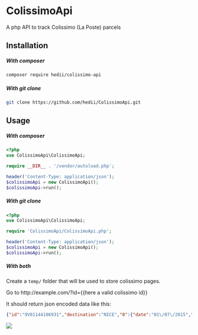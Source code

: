 # ColissimoApi
A php API to track Colissimo (La Poste) parcels

## Installation
##### With composer
```bash
composer require hedii/colissimo-api
```

##### With git clone
```bash
git clone https://github.com/hedii/ColissimoApi.git
```

## Usage
##### With composer
```php
<?php
use ColissimoApi\ColissimoApi;

require __DIR__ . '/vendor/autoload.php';

header('Content-Type: application/json');
$colissimoApi = new ColissimoApi();
$colissimoApi->run();
```

##### With git clone
```php
<?php
use ColissimoApi\ColissimoApi;

require 'ColissimoApi/ColissimoApi.php';

header('Content-Type: application/json');
$colissimoApi = new ColissimoApi();
$colissimoApi->run();
```

##### With both
Create a ```temp/``` folder that will be used to store colissimo pages.

Go to ht&#8203;tp://</span>example.com/?id={{here a valid colissimo id}}

It should return json encoded data like this:
```json
{"id":"9V01144106931","destination":"NICE","0":{"date":"01\/07\/2015","label":"Votre colis est livr\u00e9.","location":"Centre Courrier 06"},"1":{"date":"01\/07\/2015","label":"Votre colis est arriv\u00e9 sur son site de distribution","location":"Centre Courrier 06"},"2":{"date":"30\/06\/2015","label":"Votre colis est en cours d'acheminement.","location":"Plate-forme Midi-Pyr\u00e9n\u00e9es"},"3":{"date":"29\/06\/2015","label":"Votre colis est pr\u00eat \u00e0 \u00eatre exp\u00e9di\u00e9, il va \u00eatre remis \u00e0 La Poste.","location":""}}
```

![](https://cloud.githubusercontent.com/assets/5358048/8503827/e3c2126a-21c5-11e5-8e41-7140ade2e1a5.png)

